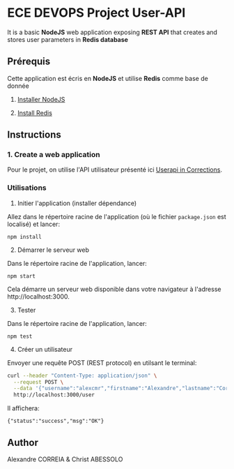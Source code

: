# ECE DEVOPS Project User-API

It is a basic **NodeJS** web application exposing **REST API** that creates and stores user parameters in **Redis database**

## Prérequis

Cette application est écris en **NodeJS** et utilise **Redis** comme base de donnée

1. [Installer NodeJS](https://nodejs.org/en/download/)

2. [Install Redis](https://redis.io/download)

## Instructions

### 1. Create a web application

Pour le projet, on utilise l'API utilisateur présenté ici [Userapi in Corrections](https://github.com/adaltas/ece-devops-2022-fall-corrections/tree/main/userapi).

### Utilisations

1. Initier l'application (installer dépendance)

Allez dans le répertoire racine de l'application (où le fichier `package.json` est localisé) et lancer:

```
npm install
```

2. Démarrer le serveur web

Dans le répertoire racine de l'application, lancer:

```
npm start
```

Cela démarre un serveur web disponible dans votre navigateur à l'adresse http://localhost:3000.

3. Tester

Dans le répertoire racine de l'application, lancer:

```
npm test
```

4. Créer un utilisateur

Envoyer une requête POST (REST protocol) en utilsant le terminal:

```bash
curl --header "Content-Type: application/json" \
  --request POST \
  --data '{"username":"alexcmr","firstname":"Alexandre","lastname":"Correia"}' \
  http://localhost:3000/user
```

Il affichera:

```
{"status":"success","msg":"OK"}
```


## Author

Alexandre CORREIA & Christ ABESSOLO
